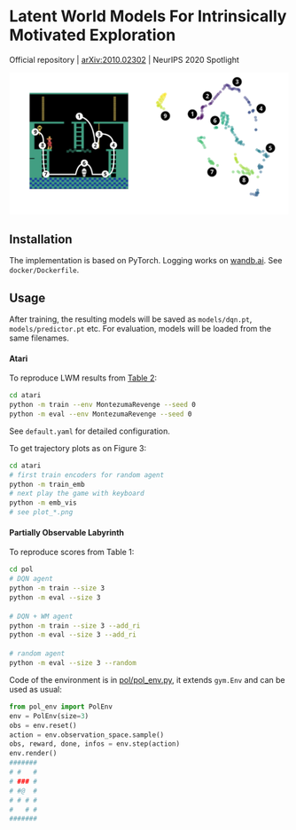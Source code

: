 # Latent World Models For Intrinsically Motivated Exploration
Official repository | [arXiv:2010.02302](https://arxiv.org/abs/2010.02302) | NeurIPS 2020 Spotlight

![montezuma's revenge t-sne](https://raw.githubusercontent.com/htdt/lwm/master/montezuma.png)

## Installation
The implementation is based on PyTorch. Logging works on [wandb.ai](https://wandb.ai/). See `docker/Dockerfile`.

## Usage
After training, the resulting models will be saved as `models/dqn.pt`, `models/predictor.pt` etc.
For evaluation, models will be loaded from the same filenames.

#### Atari
To reproduce LWM results from [Table 2](https://arxiv.org/abs/2010.02302):
```sh
cd atari
python -m train --env MontezumaRevenge --seed 0
python -m eval --env MontezumaRevenge --seed 0
```
See `default.yaml` for detailed configuration.

To get trajectory plots as on Figure 3:
```sh
cd atari
# first train encoders for random agent
python -m train_emb
# next play the game with keyboard
python -m emb_vis
# see plot_*.png
```

#### Partially Observable Labyrinth
To reproduce scores from Table 1:
```sh
cd pol
# DQN agent
python -m train --size 3
python -m eval --size 3

# DQN + WM agent
python -m train --size 3 --add_ri
python -m eval --size 3 --add_ri

# random agent
python -m eval --size 3 --random
```

Code of the environment is in [pol/pol_env.py](https://github.com/htdt/lwm/blob/master/pol/pol_env.py), it extends `gym.Env` and can be used as usual:
```python
from pol_env import PolEnv
env = PolEnv(size=3)
obs = env.reset()
action = env.observation_space.sample()
obs, reward, done, infos = env.step(action)
env.render()
#######
# #   #
# ### #
# #@  #
# # # #
#   # #
#######
```
